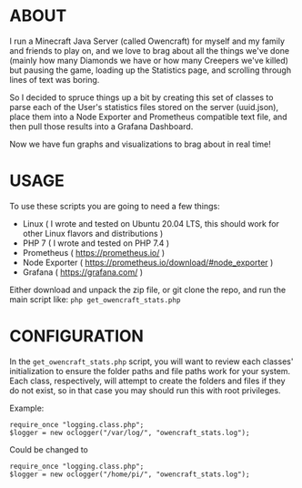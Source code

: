 # ABOUT

I run a Minecraft Java Server (called Owencraft) for myself and my family and friends to play on, and we love to brag about all the things we've done (mainly how many Diamonds we have or how many Creepers we've killed) but pausing the game, loading up the Statistics page, and scrolling through lines of text was boring.

So I decided to spruce things up a bit by creating this set of classes to parse each of the User's statistics files stored on the server (uuid.json), place them into a Node Exporter and Prometheus compatible text file, and then pull those results into a Grafana Dashboard.

Now we have fun graphs and visualizations to brag about in real time!

# USAGE

To use these scripts you are going to need a few things:
- Linux ( I wrote and tested on Ubuntu 20.04 LTS, this should work for other Linux flavors and distributions )
- PHP 7 ( I wrote and tested on PHP 7.4 )
- Prometheus ( https://prometheus.io/ )
- Node Exporter ( https://prometheus.io/download/#node_exporter )
- Grafana ( https://grafana.com/ )

Either download and unpack the zip file, or git clone the repo, and run the main script like:
```php get_owencraft_stats.php```

# CONFIGURATION

In the `get_owencraft_stats.php` script, you will want to review each classes' initialization to ensure the folder paths and file paths work for your system. Each class, respectively, will attempt to create the folders and files if they do not exist, so in that case you may should run this with root privileges.

Example:
```
require_once "logging.class.php";
$logger = new oclogger("/var/log/", "owencraft_stats.log");
```

Could be changed to
```
require_once "logging.class.php";
$logger = new oclogger("/home/pi/", "owencraft_stats.log");
```
